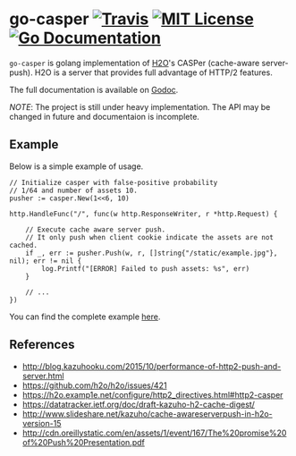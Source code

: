 # go-casper [![Travis](https://img.shields.io/travis/tcnksm/go-casper.svg?style=flat-square)][travis] [![MIT License](http://img.shields.io/badge/license-MIT-blue.svg?style=flat-square)][license] [![Go Documentation](http://img.shields.io/badge/go-documentation-blue.svg?style=flat-square)][godocs]

[travis]: https://travis-ci.org/tcnksm/go-casper
[license]: https://github.com/tcnksm/go-casper/blob/master/LICENSE
[godocs]: http://godoc.org/github.com/tcnksm/go-casper

`go-casper` is golang implementation of [H2O](https://github.com/h2o/h2o)'s CASPer (cache-aware server-push). H2O is a server that provides full advantage of HTTP/2 features. 

The full documentation is available on [Godoc][godocs].

*NOTE*: The project is still under heavy implementation. The API may be changed in future and documentaion is incomplete.

## Example 

Below is a simple example of usage.

```golang
// Initialize casper with false-positive probability 
// 1/64 and number of assets 10.
pusher := casper.New(1<<6, 10)

http.HandleFunc("/", func(w http.ResponseWriter, r *http.Request) {    
    
    // Execute cache aware server push.
    // It only push when client cookie indicate the assets are not cached.
    if _, err := pusher.Push(w, r, []string{"/static/example.jpg"}, nil); err != nil {
        log.Printf("[ERROR] Failed to push assets: %s", err)
    }

    // ...
})
```

You can find the complete example [here](/example).

## References

- http://blog.kazuhooku.com/2015/10/performance-of-http2-push-and-server.html
- https://github.com/h2o/h2o/issues/421
- https://h2o.examp1e.net/configure/http2_directives.html#http2-casper
- https://datatracker.ietf.org/doc/draft-kazuho-h2-cache-digest/
- http://www.slideshare.net/kazuho/cache-awareserverpush-in-h2o-version-15
- http://cdn.oreillystatic.com/en/assets/1/event/167/The%20promise%20of%20Push%20Presentation.pdf